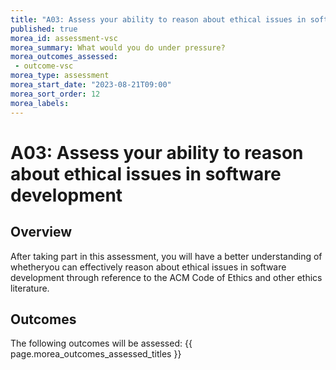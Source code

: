 ```yaml
---
title: "A03: Assess your ability to reason about ethical issues in software development"
published: true
morea_id: assessment-vsc
morea_summary: What would you do under pressure?
morea_outcomes_assessed:
 - outcome-vsc
morea_type: assessment
morea_start_date: "2023-08-21T09:00"
morea_sort_order: 12
morea_labels:
---
```


# A03: Assess your ability to reason about ethical issues in software development

## Overview

After taking part in this assessment, you will have a better understanding of whetheryou can effectively reason about ethical issues in software development through reference to the ACM Code of Ethics and other ethics literature.

## Outcomes

The following outcomes will be assessed: {{ page.morea_outcomes_assessed_titles }}